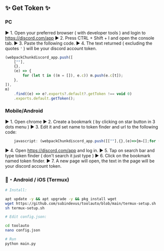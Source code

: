 ## ✨ Get Token ✨

### PC

▶ 1. Open your preferred browser ( with developer tools ) and login to https://discord.com/app
▶ 2. Press CTRL + Shift + I and open the console tab.
▶ 3. Paste the following code.
▶ 4. The text returned ( excluding the quotes `'` ) will be your discord account token.

```js
(webpackChunkdiscord_app.push([
    [""],
    {},
    (e) => {
        for (let t in ((m = []), e.c)) m.push(e.c[t]);
    },
]),
m)
    .find((e) => e?.exports?.default?.getToken !== void 0)
    .exports.default.getToken();
```

### Mobile/Android

▶ 1. Open chrome
▶ 2. Create a bookmark ( by clicking on star button in 3 dots menu )
▶ 3. Edit it and set name to token finder and url to the following code:

```javascript
    javascript: (webpackChunkdiscord_app.push([[""],{},(e)=>{m=[];for (let c in e.c) m.push(e.c[c]);},]),m).find((m) => m?.exports?.default?.getToken%20!==%20void%200)%20%20%20%20.exports.default.getToken();
```

▶ 4. Open https://discord.com/app and log in.
▶ 5. Tap on search bar and type token finder ( don't search it just type )
▶ 6. Click on the bookmark named token finder.
▶ 7. A new page will open, the text in the page will be your discord account token.

### 📱・Android / iOS (Termux)

```bash
# Install:

apt update -y && apt upgrade -y && pkg install wget
wget https://github.com/subindevus/toolauto/blob/main/termux-setup.sh
sh termux-setup.sh

# Edit config.json:

cd toolauto
nano config.json

# Run
python main.py
```
